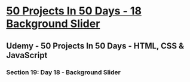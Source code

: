 # [50 Projects In 50 Days - 18 Background Slider](https://arpadgbondor.github.io/50_Projects_In_50_Days-18_Background_Slider/)

## Udemy - 50 Projects In 50 Days - HTML, CSS & JavaScript
### Section 19: Day 18 - Background Slider
